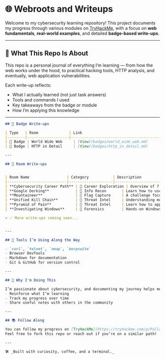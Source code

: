 ﻿# 🌐 Webroots and Writeups

Welcome to my cybersecurity learning repository! This project documents my progress through various modules on [TryHackMe](https://tryhackme.com), with a focus on **web fundamentals**, **real-world examples**, and detailed **badge-based write-ups**.

---

## 🧭 What This Repo Is About

This repo is a personal journal of everything I’m learning — from how the web works under the hood, to practical hacking tools, HTTP analysis, and eventually, web application vulnerabilities.

Each write-up reflects:
- What I actually learned (not just task answers)
- Tools and commands I used
- Key takeaways from the badge or module
- How I’m applying this knowledge

---
```markdown
## 📘 Badge Write-ups

| Type   | Room              | Link                                       |
|--------|-------------------|--------------------------------------------|
| 📘 Badge | World Wide Web     | [View](badges/world_wide_web.md)           |
| 📘 Badge | HTTP in Detail     | [View](badges/http_in_detail.md)           |

---

## 📝 Room Write-ups


| Room Name                 | Category           | Description                                               | Link                                            |
|---------------------------|--------------------|-----------------------------------------------------------|-------------------------------------------------|
| **Cybersecurity Career Path** | 🧭 Career Exploration | Overview of 7 core cybersecurity roles and key takeaways   | [View](rooms/cybersecurity_career_path.md)      |
| **Google Dorking**            | 🧠 Info Recon       | Learn how to use Google for reconnaissance and OSINT       | [View](rooms/google_dorking.md)                 |
| **Mountaineer**               | 🚩 Flag Capture     | A challenge focused on privilege escalation and enumeration | [View](flags/mountaineer.md)                    |
| **Unified Kill Chain**        | 🧠 Threat Intel     | Understanding modern attacker behavior and threat modeling | [View](rooms/unified_kill_chain.md)             |
| **Pyramid of Pain**           | 🧠 Threat Intel     | Learn how to apply the Pyramid of Pain model to disrupt attackers | [View](rooms/pyramid_of_pain.md)           |
| **Investigating Windows**     | 🧪 Forensics        | Hands-on Windows forensics and incident response skills    | [View](rooms/investigating_windows.md)          |

> ✅ More write-ups coming soon...


---

## 🔧 Tools I’m Using Along the Way

- `curl`, `telnet`, `nmap`, `burpsuite`
- Browser DevTools
- Markdown for documentation
- Git & GitHub for version control

---

## 🚀 Why I'm Doing This

I’m passionate about cybersecurity, and documenting my journey helps me:
- Reinforce what I’m learning
- Track my progress over time
- Share useful notes with others in the community

---

## 📚 Follow Along

You can follow my progress on [TryHackMe](https://tryhackme.com/p/PallaviKathait)  
Feel free to fork this repo or reach out if you’re on a similar path!

---

🛠️ _Built with curiosity, coffee, and a terminal._
